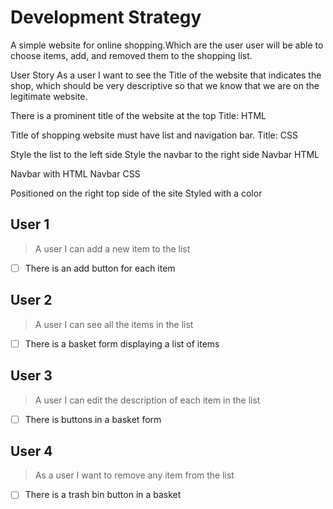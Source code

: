 # Development Strategy

A simple website for online shopping.Which are the user user will be able to choose items, add, and removed them to the shopping list.

User Story
As a user I want to see the Title of the website that indicates the shop, which should be very descriptive so that we know that we are on the legitimate website.

There is a prominent title of the website at the top
Title: HTML

Title of shopping website must have list and navigation bar.
Title: CSS

Style the list to the left side
Style the navbar to the right side
Navbar HTML

Navbar with HTML
Navbar CSS

Positioned on the right top side of the site
Styled with a color
## User 1

> A user I can add a new item to the list

- [ ] There is an add button for each item

## User 2

> A user I can see all the items in the list

- [ ] There is a basket form displaying a list of items

## User 3

> A user I can edit the description of each item in the list

- [ ] There is buttons in a basket form

## User 4

> As a user I want to remove any item from the list

- [ ] There is a trash bin button in a basket


<!--

  There will be different types of tasks for each user story:
    `type: components`
    `type: css`
    `type: logic`
    `type: handlers`
    ...

-->
